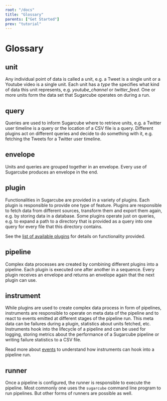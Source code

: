 ```yaml
---
root: "/docs"
title: "Glossary"
parents: ["Get Started"]
prev: "tutorial"
---
```


# Glossary

## unit

Any individual point of data is called a unit, e.g. a Tweet is a single unit or a Youtube video is a single unit. Each unit has a *type* the specifies what kind of data this unit represents, e.g. *youtube_channel* or *twitter_feed*. One or more units form the data set that Sugarcube operates on during a run.

## query

Queries are used to inform Sugarcube where to retrieve units, e.g. a Twitter user timeline is a query or the location of a CSV file is a query. Different plugins act on different queries and decide to do something with it, e.g. fetching the Tweets for a Twitter user timeline.

## envelope

Units and queries are grouped together in an envelope. Every use of Sugarcube produces an envelope in the end.

## plugin

Functionalities in Sugarcube are provided in a variety of plugins. Each plugin is responsible to provide one type of feature. Plugins are responsible to fetch data from different sources, transform them and export them again, e.g. by storing data in a database. Some plugins operate just on queries, e.g. to expand a path to a directory that is provided as a query into one query for every file that this directory contains.

See the [list of available plugins](/plugins) for details on functionality provided.

## pipeline

Complex data processes are created by combining different plugins into a pipeline. Each plugin is executed one after another in a sequence. Every plugin receives an envelope and returns an envelope again that the next plugin can use.

## instrument

While plugins are used to create complex data process in form of pipelines, instruments are responsible to operate on meta data of the pipeline and to react to events emitted at different stages of the pipeline run. This meta data can be failures during a plugin, statistics about units fetched, etc. Instruments hook into the lifecycle of a pipeline and can be used for logging, storing metrics about the performance of a Sugarcube pipeline or writing failure statistics to a CSV file.

Read more about [events](/events) to understand how instruments can hook into a pipeline run.

## runner

Once a pipeline is configured, the runner is responsible to execute the pipeline. Most commonly one uses the `sugarcube` command line program to run pipelines. But other forms of runners are possible as well.
